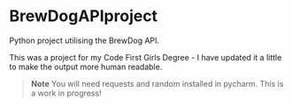 # BrewDogAPIproject
Python project utilising the BrewDog API. 

This was a project for my Code First Girls Degree - I have updated it a little to make the output more human readable.
> **Note**
> You will need requests and random installed in pycharm. 
> This is a work in progress!
